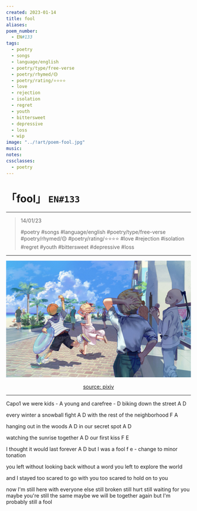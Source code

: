 ```yaml
---
created: 2023-01-14
title: fool
aliases:
poem_number:
  - EN#133
tags:
  - poetry
  - songs
  - language/english
  - poetry/type/free-verse
  - poetry/rhymed/🟡
  - poetry/rating/⭐⭐⭐⭐
  - love
  - rejection
  - isolation
  - regret
  - youth
  - bittersweet
  - depressive
  - loss
  - wip
image: "../!art/poem-fool.jpg"
music:
notes:
cssclasses:
  - poetry
---
```

# 「fool」 `EN#133`

---

> 14/01/23
> 
> #poetry 
> #songs 
> #language/english 
> #poetry/type/free-verse 
> #poetry/rhymed/🟡 
> #poetry/rating/⭐⭐⭐⭐ 
> #love #rejection #isolation #regret #youth #bittersweet #depressive #loss

---

![poem-fool](../!art/poem-fool.jpg)


<center class="img_caption"><a href="https://www.pixiv.net/en/artworks/31677325" class="source-link">source: pixiv</a></center>

---
Capo1
we were kids - A
young and carefree - D
biking down the street A D

every winter a snowball fight A D
with the rest of the neighborhood F A

hanging out in the woods A D
in our secret spot A D

watching the sunrise together A D
our first kiss F E

I thought it would last forever A D
but I was a fool f e             - change to minor tonation

you left without looking back
without a word you left
to explore the world

and I stayed
too scared to go with you
too scared to hold on to you

now I'm still here with everyone else
still broken
still hurt
still waiting for you
maybe you're still the same
maybe we will be together again
but I'm probably still a fool
